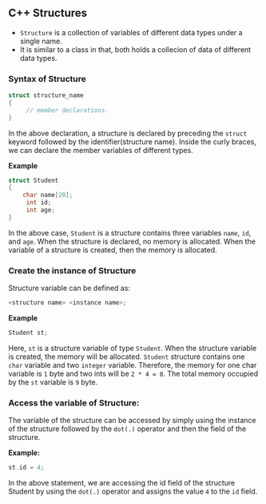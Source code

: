 ## C++ Structures
- `Structure` is a collection of variables of different data types under a single name. 
- It is similar to a class in that, both holds a collecion of data of different data types.

### Syntax of Structure
```cpp
struct structure_name  
{  
     // member declarations.  
}
```
In the above declaration, a structure is declared by preceding the `struct` keyword followed by the identifier(structure name). 
Inside the curly braces, we can declare the member variables of different types.

**Example**
```cpp
struct Student  
{  
    char name[20];  
     int id;  
     int age;  
}
```
In the above case, `Student` is a structure contains three variables `name`, `id`, and `age`. When the structure is declared, no memory is allocated. 
When the variable of a structure is created, then the memory is allocated.

### Create the instance of Structure
Structure variable can be defined as:
```cpp
<structure name> <instance name>;
```
**Example**
```cpp
Student st;
```
Here, `st` is a structure variable of type `Student`. 
When the structure variable is created, the memory will be allocated. 
`Student` structure contains one `char` variable and two `integer` variable. 
Therefore, the memory for one char variable is `1` byte and two ints will be `2 * 4 = 8`. 
The total memory occupied by the `st` variable is `9` byte.

### Access the variable of Structure:
The variable of the structure can be accessed by simply using the instance of the structure followed by the `dot(.)` operator and 
then the field of the structure.

**Example:**
```cpp
st.id = 4;
```
In the above statement, we are accessing the id field of the structure Student by using the `dot(.)` operator and assigns the value `4` to the `id` field.
